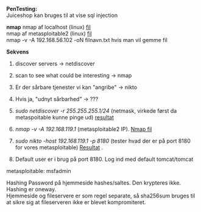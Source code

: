 **PenTesting:**  
Juiceshop kan bruges til at vise sql injection  

**nmap**
nmap af localhost (linux) [fil](./pentest/nmapScan_local.txt)  
nmap af metasploitable2 (linux) [fil](./pentest/nmapScan_metasploitable.txt)  
nmap -v -A 192.168.56.102 -oN filnavn.txt   hvis man vil gemme fil  

**Sekvens**
  1. discover servers -> netdiscover  
  2. scan to see what could be interesting -> nmap  
  3. Er der sårbare tjenester vi kan "angribe" -> nikto  
  4. Hvis ja, "udnyt sårbarhed" -> ???  

1. _*sudo netdiscover -r 255.255.255.1/24*_ (netmask, virkede først da metaspoitable kunne pinge ud) [resultat](./pentest/netdiscover.txt)
2. _*nmap -v -A 192.168.119.1*_ (metasploitable2 IP). [Nmap fil](./pentest/nmapScan_metasploitable.txt)  
3. _*sudo nikto -host 192.168.119.1 -p 8180*_ (tester hvad der er på port 8180 for vores metasploitable) [Resultat](./pentest/niktoResultat.txt) . 
4. Default user er i brug på port 8180. Log ind med default tomcat/tomcat


metasploitable: msfadmin


Hashing Password på hjemmeside hashes/saltes. Den krypteres ikke.  
Hashing er oneway.  
Hjemmeside og fileservere er som regel separate, så sha256sum bruges til at sikre sig at fileserveren ikke er blevet kompromiteret.  